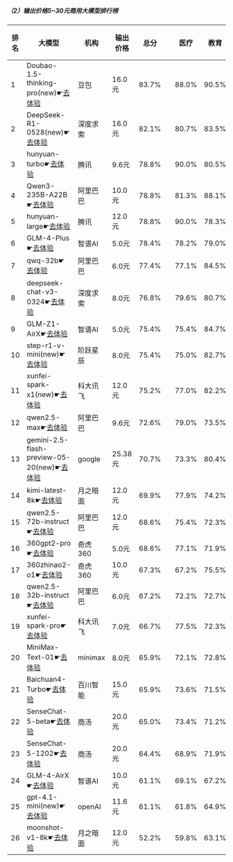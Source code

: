 ##### （2）输出价格5~30元商用大模型排行榜
|排名|大模型|机构|输出价格|总分| |医疗|教育|金融|法律|行政公务|心理健康|推理与数学计算|语言与指令遵从|
|---|-----|---|-------|---|-|----|---|---|---|------|-------|-----------|------------|
|1|Doubao-1.5-thinking-pro(new)☛[去体验](https://nonelinear.com/static/modelcompare.html?type=proprietary)|豆包|16.0元|83.7%| |        88.0%|90.5%|83.9%|83.3%|        80.0%|71.2%|        88.1%|84.8%|
|2|DeepSeek-R1-0528(new)☛[去体验](https://nonelinear.com/static/modelcompare.html?type=open-source)|深度求索|16.0元|82.1%| |        80.7%|83.5%|78.0%|72.2%|        96.7%|70.8%|        87.7%|86.8%|
|3|hunyuan-turbo☛[去体验](https://nonelinear.com/static/modelcompare.html?type=proprietary)|腾讯|9.6元|78.8%| |        90.0%|80.5%|84.9%|75.0%|        73.5%|79.9%|        64.0%|82.8%|
|4|Qwen3-235B-A22B☛[去体验](https://nonelinear.com/static/modelcompare.html?type=open-source)|阿里巴巴|10.0元|78.8%| |        81.3%|88.1%|78.1%|70.0%|        90.0%|58.2%|        83.7%|81.2%|
|5|hunyuan-large☛[去体验](https://nonelinear.com/static/modelcompare.html?type=open-source)|腾讯|12.0元|78.8%| |        90.0%|78.3%|84.7%|82.4%|        72.1%|83.0%|        60.0%|79.8%|
|6|GLM-4-Plus☛[去体验](https://nonelinear.com/static/modelcompare.html?type=proprietary)|智谱AI|5.0元|78.4%| |        78.2%|79.0%|77.7%|89.3%|        96.1%|60.3%|        61.5%|85.3%|
|7|qwq-32b☛[去体验](https://nonelinear.com/static/modelcompare.html?type=open-source)|阿里巴巴|6.0元|77.4%| |        77.1%|84.5%|78.4%|60.9%|        88.1%|74.7%|        76.5%|79.0%|
|8|deepseek-chat-v3-0324☛[去体验](https://nonelinear.com/static/modelcompare.html?type=open-source)|深度求索|8.0元|76.8%| |        79.6%|80.7%|76.1%|61.7%|        82.4%|75.8%|        73.8%|84.0%|
|9|GLM-Z1-AirX☛[去体验](https://nonelinear.com/static/modelcompare.html?type=proprietary)|智谱AI|5.0元|75.4%| |        75.4%|84.7%|77.2%|60.0%|        82.0%|61.2%|        78.0%|84.5%|
|10|step-r1-v-mini(new)☛[去体验](https://nonelinear.com/static/modelcompare.html?type=proprietary)|阶跃星辰|8.0元|75.4%| |        75.0%|82.7%|71.7%|60.0%|        90.0%|60.0%|        79.6%|84.0%|
|11|xunfei-spark-x1(new)☛[去体验](https://nonelinear.com/static/modelcompare.html?type=proprietary)|科大讯飞|12.0元|75.2%| |        77.0%|82.2%|78.1%|64.7%|        83.7%|57.2%|        76.3%|82.5%|
|12|qwen2.5-max☛[去体验](https://nonelinear.com/static/modelcompare.html?type=proprietary)|阿里巴巴|9.6元|72.6%| |        79.0%|73.5%|75.1%|59.5%|        72.2%|74.5%|        66.1%|81.1%|
|13|gemini-2.5-flash-preview-05-20(new)☛[去体验](https://nonelinear.com/static/modelcompare.html?type=proprietary)|google|25.38元|70.7%| |        73.3%|80.4%|67.0%|60.0%|        80.0%|47.5%|        82.5%|75.1%|
|14|kimi-latest-8k☛[去体验](https://nonelinear.com/static/modelcompare.html?type=proprietary)|月之暗面|12.0元|69.9%| |        77.9%|74.2%|73.3%|60.8%|        65.3%|69.7%|        62.8%|75.4%|
|15|qwen2.5-72b-instruct☛[去体验](https://nonelinear.com/static/modelcompare.html?type=open-source)|阿里巴巴|12.0元|68.6%| |        75.4%|72.3%|75.7%|51.6%|        68.4%|70.0%|        61.7%|74.1%|
|16|360gpt2-pro☛[去体验](https://nonelinear.com/static/modelcompare.html?type=proprietary)|奇虎360|5.0元|68.6%| |        77.1%|71.9%|75.5%|50.8%|        71.8%|60.7%|        63.3%|77.8%|
|17|360zhinao2-o1☛[去体验](https://nonelinear.com/static/modelcompare.html?type=proprietary)|奇虎360|10.0元|67.3%| |        67.2%|75.5%|69.5%|45.3%|        73.3%|65.0%|        69.7%|72.5%|
|18|qwen2.5-32b-instruct☛[去体验](https://nonelinear.com/static/modelcompare.html?type=open-source)|阿里巴巴|6.0元|67.2%| |        72.2%|72.7%|71.9%|50.8%|        69.1%|70.7%|        54.9%|75.1%|
|19|xunfei-spark-pro☛[去体验](https://nonelinear.com/static/modelcompare.html?type=proprietary)|科大讯飞|7.0元|66.7%| |        77.5%|72.3%|64.2%|56.9%|        61.9%|71.6%|        55.0%|73.9%|
|20|MiniMax-Text-01☛[去体验](https://nonelinear.com/static/modelcompare.html?type=open-source)|minimax|8.0元|65.9%| |        72.1%|72.8%|70.1%|50.7%|        75.1%|47.1%|        60.0%|79.1%|
|21|Baichuan4-Turbo☛[去体验](https://nonelinear.com/static/modelcompare.html?type=proprietary)|百川智能|15.0元|65.9%| |        73.6%|71.5%|71.5%|45.3%|        68.0%|71.8%|        52.8%|72.2%|
|22|SenseChat-5-beta☛[去体验](https://nonelinear.com/static/modelcompare.html?type=proprietary)|商汤|20.0元|65.0%| |        73.4%|71.2%|72.3%|45.3%|        63.3%|56.1%|        63.5%|74.5%|
|23|SenseChat-5-1202☛[去体验](https://nonelinear.com/static/modelcompare.html?type=proprietary)|商汤|20.0元|64.4%| |        68.9%|71.9%|71.1%|47.1%|        55.1%|66.1%|        58.7%|76.5%|
|24|GLM-4-AirX☛[去体验](https://nonelinear.com/static/modelcompare.html?type=proprietary)|智谱AI|10.0元|61.1%| |        69.1%|67.2%|67.3%|41.1%|        56.7%|64.6%|        48.6%|74.6%|
|25|gpt-4.1-mini(new)☛[去体验](https://nonelinear.com/static/modelcompare.html?type=proprietary)|openAI|11.6元|61.1%| |        61.8%|64.9%|64.8%|33.3%|        80.0%|35.0%|        73.0%|76.0%|
|26|moonshot-v1-8k☛[去体验](https://nonelinear.com/static/modelcompare.html?type=proprietary)|月之暗面|12.0元|52.2%| |        59.8%|63.1%|59.4%|32.2%|        42.0%|38.6%|        51.3%|71.2%|
    
